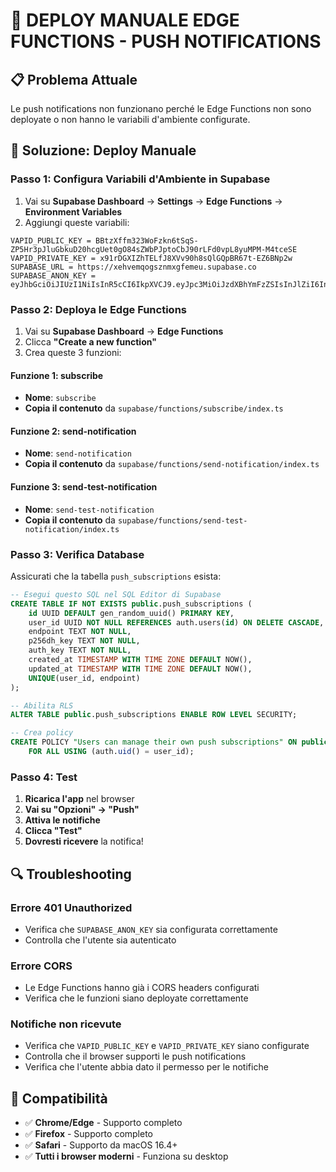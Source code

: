 # 🚀 DEPLOY MANUALE EDGE FUNCTIONS - PUSH NOTIFICATIONS

## 📋 Problema Attuale
Le push notifications non funzionano perché le Edge Functions non sono deployate o non hanno le variabili d'ambiente configurate.

## 🔧 Soluzione: Deploy Manuale

### **Passo 1: Configura Variabili d'Ambiente in Supabase**

1. Vai su **Supabase Dashboard** → **Settings** → **Edge Functions** → **Environment Variables**
2. Aggiungi queste variabili:

```
VAPID_PUBLIC_KEY = BBtzXffm323WoFzkn6tSqS-ZP5Hr3pJluGbkuD20hcgUet0gO84sZWbPJptoCbJ90rLFd0vpL8yuMPM-M4tceSE
VAPID_PRIVATE_KEY = x91rDGXIZhTELfJ8XVv90h8sQlGQpBR67t-EZ6BNp2w
SUPABASE_URL = https://xehvemqogsznmxgfemeu.supabase.co
SUPABASE_ANON_KEY = eyJhbGciOiJIUzI1NiIsInR5cCI6IkpXVCJ9.eyJpc3MiOiJzdXBhYmFzZSIsInJlZiI6InhlaHZlbXFvZ3N6bm14Z2ZlbWV1Iiwicm9sZSI6ImFub24iLCJpYXQiOjE3NTgyNzUyNzAsImV4cCI6MjA3Mzg1MTI3MH0.Y7vRtXVbU3fb_spwd7Nh6T_ppUK_wkTTLvN63dZpV7A
```

### **Passo 2: Deploya le Edge Functions**

1. Vai su **Supabase Dashboard** → **Edge Functions**
2. Clicca **"Create a new function"**
3. Crea queste 3 funzioni:

#### **Funzione 1: subscribe**
- **Nome**: `subscribe`
- **Copia il contenuto** da `supabase/functions/subscribe/index.ts`

#### **Funzione 2: send-notification**
- **Nome**: `send-notification`  
- **Copia il contenuto** da `supabase/functions/send-notification/index.ts`

#### **Funzione 3: send-test-notification**
- **Nome**: `send-test-notification`
- **Copia il contenuto** da `supabase/functions/send-test-notification/index.ts`

### **Passo 3: Verifica Database**

Assicurati che la tabella `push_subscriptions` esista:

```sql
-- Esegui questo SQL nel SQL Editor di Supabase
CREATE TABLE IF NOT EXISTS public.push_subscriptions (
    id UUID DEFAULT gen_random_uuid() PRIMARY KEY,
    user_id UUID NOT NULL REFERENCES auth.users(id) ON DELETE CASCADE,
    endpoint TEXT NOT NULL,
    p256dh_key TEXT NOT NULL,
    auth_key TEXT NOT NULL,
    created_at TIMESTAMP WITH TIME ZONE DEFAULT NOW(),
    updated_at TIMESTAMP WITH TIME ZONE DEFAULT NOW(),
    UNIQUE(user_id, endpoint)
);

-- Abilita RLS
ALTER TABLE public.push_subscriptions ENABLE ROW LEVEL SECURITY;

-- Crea policy
CREATE POLICY "Users can manage their own push subscriptions" ON public.push_subscriptions
    FOR ALL USING (auth.uid() = user_id);
```

### **Passo 4: Test**

1. **Ricarica l'app** nel browser
2. **Vai su "Opzioni" → "Push"**
3. **Attiva le notifiche**
4. **Clicca "Test"**
5. **Dovresti ricevere** la notifica!

## 🔍 Troubleshooting

### Errore 401 Unauthorized
- Verifica che `SUPABASE_ANON_KEY` sia configurata correttamente
- Controlla che l'utente sia autenticato

### Errore CORS
- Le Edge Functions hanno già i CORS headers configurati
- Verifica che le funzioni siano deployate correttamente

### Notifiche non ricevute
- Verifica che `VAPID_PUBLIC_KEY` e `VAPID_PRIVATE_KEY` siano configurate
- Controlla che il browser supporti le push notifications
- Verifica che l'utente abbia dato il permesso per le notifiche

## 📱 Compatibilità

- ✅ **Chrome/Edge** - Supporto completo
- ✅ **Firefox** - Supporto completo  
- ✅ **Safari** - Supporto da macOS 16.4+
- ✅ **Tutti i browser moderni** - Funziona su desktop

